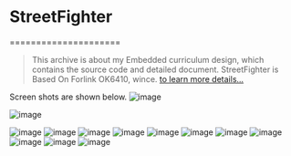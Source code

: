 # StreetFighter
=====================
> This archive is about my Embedded curriculum design, which contains the source code and  detailed document.
StreetFighter is Based On Forlink OK6410, wince.
[to learn more details...](https://github.com/lijiansong/StreetFighter/blob/master/%E6%9D%8E%E5%9D%9A%E6%9D%BE_%E6%9D%8E%E6%A0%87_%E7%AB%A5%E7%AB%8B%E6%88%90-%E5%B5%8C%E5%85%A5%E5%BC%8F%E8%AF%BE%E7%A8%8B%E5%AE%9E%E9%AA%8C%E6%8A%A5%E5%91%8A.pdf)

Screen shots are shown below.
![image](https://github.com/lijiansong/StreetFighter/blob/master/screenshot/loading.png "Street Fight V1.0 Screen Shot")

![image](https://github.com/lijiansong/StreetFighter/blob/master/screenshot/start.png "Street Fight V1.0 Screen Shot")

![image](https://github.com/lijiansong/StreetFighter/blob/master/screenshot/1_1.png "Street Fight V1.0 Screen Shot")
![image](https://github.com/lijiansong/StreetFighter/blob/master/screenshot/1_4.png "Street Fight V1.0 Screen Shot")
![image](https://github.com/lijiansong/StreetFighter/blob/master/screenshot/1_5.png "Street Fight V1.0 Screen Shot")
![image](https://github.com/lijiansong/StreetFighter/blob/master/screenshot/1_6.png "Street Fight V1.0 Screen Shot")
![image](https://github.com/lijiansong/StreetFighter/blob/master/screenshot/1_7.png "Street Fight V1.0 Screen Shot")
![image](https://github.com/lijiansong/StreetFighter/blob/master/screenshot/1_8.png "Street Fight V1.0 Screen Shot")
![image](https://github.com/lijiansong/StreetFighter/blob/master/screenshot/1_10.png "Street Fight V1.0 Screen Shot")
![image](https://github.com/lijiansong/StreetFighter/blob/master/screenshot/1_11.png "Street Fight V1.0 Screen Shot")
![image](https://github.com/lijiansong/StreetFighter/blob/master/screenshot/1_12.png "Street Fight V1.0 Screen Shot")
![image](https://github.com/lijiansong/StreetFighter/blob/master/screenshot/1_13.png "Street Fight V1.0 Screen Shot")
![image](https://github.com/lijiansong/StreetFighter/blob/master/screenshot/1_14.png "Street Fight V1.0 Screen Shot")


